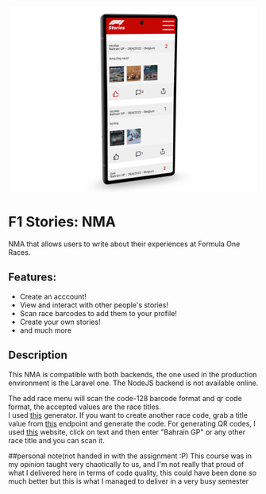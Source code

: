 <p align="center">
<img src="./readmeimg.png" width="500px">
</p>

# F1 Stories: NMA
NMA that allows users to write about their experiences at Formula One Races.


## Features:
- Create an acccount!
- View and interact with other people's stories!
- Scan race barcodes to add them to your profile!
- Create your own stories!
- and much more

## Description
This NMA is compatible with both backends, the one used in the production environment is the Laravel one.
The NodeJS backend is not available online.


The add race menu will scan the code-128 barcode format and qr code format, the accepted values are the race titles.      
I used <a href="https://barcode.tec-it.com/en/Code128?data=Bahrain%20GP">this</a> generator. If you want to create another race code, grab a title value from <a href="https://f1stories.herokuapp.com/api/races">this</a> endpoint and generate the code.
For generating QR codes, I used <a href="https://www.qr-code-generator.com/">this</a> website, click on text and then enter "Bahrain GP" or any other race title and you can scan it.

##personal note(not handed in with the assignment :P)
This course was in my opinion taught very chaotically to us, and I'm not really that proud of what I delivered here in terms of code quality, this could have been done so much better but this is what I managed to deliver in a very busy semester
